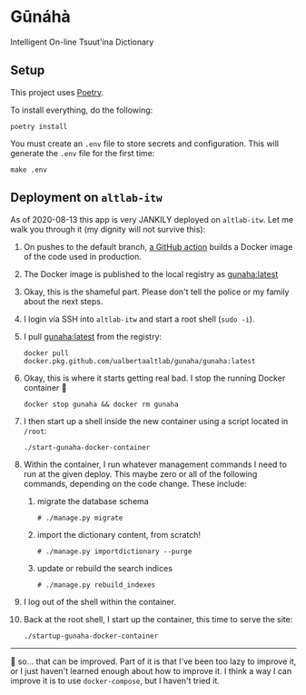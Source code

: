 # Gūnáhà

Intelligent On-line Tsuut'ina Dictionary

## Setup

This project uses [Poetry].

To install everything, do the following:

    poetry install

[Poetry]: https://python-poetry.org/

You must create an `.env` file to store secrets and configuration.
This will generate the `.env` file for the first time:

    make .env

## Deployment on `altlab-itw`

As of 2020-08-13 this app is very JANKILY deployed on `altlab-itw`. Let
me walk you through it (my dignity will not survive this):

 1. On pushes to the default branch, [a GitHub action][action] builds
    a Docker image of the code used in production.
 2. The Docker image is published to the local registry as
    [gunaha:latest][]
 3. Okay, this is the shameful part. Please don't tell the police or my
    family about the next steps.
 4. I login via SSH into `altlab-itw` and start a root shell (`sudo
    -i`).
 5. I pull [gunaha:latest] from the registry:

        docker pull docker.pkg.github.com/ualbertaaltlab/gunaha/gunaha:latest


 6. Okay, this is where it starts getting real bad.
    I stop the running Docker container 🙈

        docker stop gunaha && docker rm gunaha

 7. I then start up a shell inside the new
    container using a script located in `/root`:

        ./start-gunaha-docker-container

 8. Within the container, I run whatever management commands I need to
    run at the given deploy. This maybe zero or all of the following
    commands, depending on the code change. These include:

     1. migrate the database schema

            # ./manage.py migrate

     2. import the dictionary content, from scratch!

            # ./manage.py importdictionary --purge

     3. update or rebuild the search indices

            # ./manage.py rebuild_indexes

 9. I log out of the shell within the container.
10. Back at the root shell, I start up the container, this time to
      serve the site:

        ./startup-gunaha-docker-container


---

🤮 so... that can be improved. Part of it is that I've been too lazy to
improve it, or I just haven't learned enough about how to improve it.
I think a way I can improve it is to use `docker-compose`, but I haven't
tried it.

[action]: https://github.com/UAlbertaALTLab/gunaha/blob/master/.github/workflows/test-and-publish.yml
[gunaha:latest]: https://github.com/UAlbertaALTLab/gunaha/packages/246109
